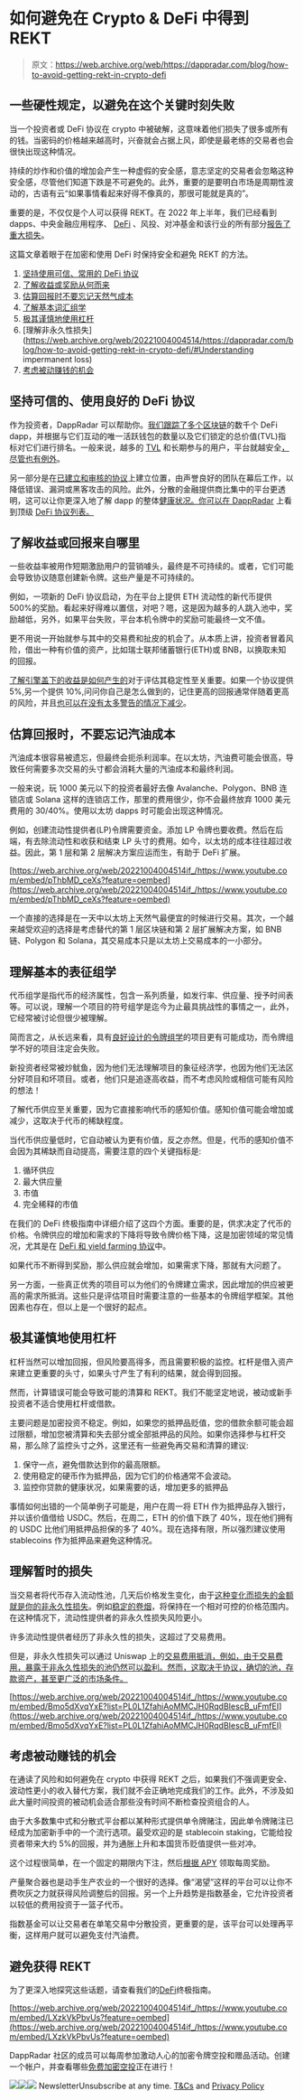 # 如何避免在 Crypto & DeFi 中得到 REKT

> 原文：<https://web.archive.org/web/https://dappradar.com/blog/how-to-avoid-getting-rekt-in-crypto-defi>

## 一些硬性规定，以避免在这个关键时刻失败

当一个投资者或 DeFi 协议在 crypto 中被破解，这意味着他们损失了很多或所有的钱。当密码的价格越来越高时，兴奋就会占据上风，即使是最老练的交易者也会很快出现这种情况。

持续的炒作和价值的增加会产生一种虚假的安全感，意志坚定的交易者会忽略这种安全感，尽管他们知道下跌是不可避免的。此外，重要的是要明白市场是周期性波动的，古语有云“如果事情看起来好得不像真的，那很可能就是真的”。

重要的是，不仅仅是个人可以获得 REKT。在 2022 年上半年，我们已经看到 dapps、中央金融应用程序、 [DeFi](/web/20221004004514/https://dappradar.com/blog/solend-rethinks-whale-wallet-takeover-plan/) 、风投、对冲基金和该行业的所有部分[报告了重大损失](/web/20221004004514/https://dappradar.com/blog/insolvency-looms-as-celsius-freezes-customers-out/)。

这篇文章着眼于在加密和使用 DeFi 时保持安全和避免 REKT 的方法。

1.  [坚持使用可信、常用的 DeFi 协议](https://web.archive.org/web/20221004004514/https://dappradar.com/blog/how-to-avoid-getting-rekt-in-crypto-defi/#Stick-to-trusted,-well-used-DeFi-protocols)
2.  [了解收益或奖励从何而来](https://web.archive.org/web/20221004004514/http://understand-where-the-yield-or-reward-comes-from/)
3.  [估算回报时不要忘记天然气成本](https://web.archive.org/web/20221004004514/http://dont-forget-gas-costs-when-estimating-returns/)
4.  [了解基本词汇组学](https://web.archive.org/web/20221004004514/https://dappradar.com/blog/how-to-avoid-getting-rekt-in-crypto-defi/#Understand-basic-tokenomics)
5.  [极其谨慎地使用杠杆](https://web.archive.org/web/20221004004514/http://use-leverage-with-extreme-caution/)
6.  [理解非永久性损失](https://web.archive.org/web/20221004004514/https://dappradar.com/blog/how-to-avoid-getting-rekt-in-crypto-defi/#Understanding impermanent loss)
7.  [考虑被动赚钱的机会](https://web.archive.org/web/20221004004514/http://consider-passive-earning-opportunities/)

## 坚持可信的、使用良好的 DeFi 协议

作为投资者，DappRadar 可以帮助你。[我们跟踪了](https://web.archive.org/web/20221004004514/https://dappradar.com/defi)[多个区块链](https://web.archive.org/web/20221004004514/https://dappradar.com/defi)的数千个 DeFi dapp，并根据与它们互动的唯一活跃钱包的数量以及它们锁定的总价值(TVL)指标对它们进行排名。一般来说，越多的 [TVL](https://web.archive.org/web/20221004004514/https://dappradar.com/defi) 和长期参与的用户，平台就越安全[，尽管也有例外](/web/20221004004514/https://dappradar.com/blog/terra-luna-2-0-looses-76-in-6-hours-but-then/)。

另一部分是在[已建立和审核的协议](https://web.archive.org/web/20221004004514/https://dappradar.com/defi)上建立位置，由声誉良好的团队在幕后工作，以降低错误、漏洞或黑客攻击的风险。此外，分散的金融提供商比集中的平台更透明，这可以让你更深入地了解 dapp 的整体[健康状况。你可以在 DappRadar](https://web.archive.org/web/20221004004514/https://dappradar.com/defi) 上看到顶级 [DeFi 协议列表。](https://web.archive.org/web/20221004004514/https://dappradar.com/defi)

## 了解收益或回报来自哪里

一些收益率被用作短期激励用户的营销噱头，最终是不可持续的。或者，它们可能会导致协议随意创建新令牌。这些产量是不可持续的。

例如，一项新的 DeFi 协议启动，为在平台上提供 ETH 流动性的新代币提供 500%的奖励。看起来好得难以置信，对吧？嗯，这是因为越多的人跳入池中，奖励越低，另外，如果平台失败，平台本机令牌中的奖励可能最终一文不值。

更不用说一开始就参与其中的交易费和扯皮的机会了。从本质上讲，投资者冒着风险，借出一种有价值的资产，比如瑞士联邦储蓄银行(ETH)或 BNB，以换取未知的回报。

[了解引擎盖下的收益是如何产生的](/web/20221004004514/https://dappradar.com/blog/decentralized-finance-defi-dappradars-ultimate-guide/)对于评估其稳定性至关重要。如果一个协议提供 5%,另一个提供 10%,问问你自己是怎么做到的，记住更高的回报通常伴随着更高的风险，并且[也可以在没有太多警告的情况下减少](/web/20221004004514/https://dappradar.com/blog/plutus-crypto-card-attracts-users-in-wake-of-crypto-com-fiasco/)。

## 估算回报时，不要忘记汽油成本

汽油成本很容易被遗忘，但最终会扼杀利润率。在以太坊，汽油费可能会很高，导致任何需要多次交易的头寸都会消耗大量的汽油成本和最终利润。

一般来说，玩 1000 美元以下的投资者最好去像 Avalanche、Polygon、BNB 连锁店或 Solana 这样的连锁店工作，那里的费用很少，你不会最终放弃 1000 美元费用的 30/40%。使用以太坊 dapps 时可能会出现这种情况。

例如，创建流动性提供者(LP)令牌需要资金。添加 LP 令牌也要收费。然后在后端，有去除流动性和收获和结束 LP 头寸的费用。如今，以太坊的成本往往超过收益。因此，第 1 层和第 2 层解决方案应运而生，有助于 DeFi 扩展。

[https://web.archive.org/web/20221004004514if_/https://www.youtube.com/embed/pThbMD_ceXs?feature=oembed](https://web.archive.org/web/20221004004514if_/https://www.youtube.com/embed/pThbMD_ceXs?feature=oembed)

一个直接的选择是在一天中以太坊上天然气最便宜的时候进行交易。其次，一个越来越受欢迎的选择是考虑替代的第 1 层区块链和第 2 层扩展解决方案，如 BNB 链、Polygon 和 Solana，其交易成本只是以太坊上交易成本的一小部分。

## 理解基本的表征组学

代币组学是指代币的经济属性，包含一系列质量，如发行率、供应量、授予时间表等。可以说，理解一个项目的符号组学是迄今为止最具挑战性的事情之一，此外，它经常被讨论但很少被理解。

简而言之，从长远来看，具有[良好设计的令牌组学](/web/20221004004514/https://dappradar.com/blog/the-ultimate-crypto-bear-market-2022-survival-guide/)的项目更有可能成功，而令牌组学不好的项目注定会失败。

新投资者经常被炒鱿鱼，因为他们无法理解项目的象征经济学，也因为他们无法区分好项目和坏项目。或者，他们只是追逐高收益，而不考虑风险或相信可能有风险的想法！

了解代币供应至关重要，因为它直接影响代币的感知价值。感知价值可能会增加或减少，这取决于代币的稀缺程度。

当代币供应量低时，它自动被认为更有价值，反之亦然。但是，代币的感知价值不会因为其稀缺而自动提高，需要注意的四个关键指标是:

1.  循环供应
2.  最大供应量
3.  市值
4.  完全稀释的市值

在我们的 DeFi 终极指南中详细介绍了这四个方面。重要的是，供求决定了代币的价格。令牌供应的增加和需求的下降将导致令牌价格下降，这是加密领域的常见情况，尤其是在 [DeFi 和 yield farming 协议](https://web.archive.org/web/20221004004514/https://dappradar.com/rankings/category/defi)中。

如果代币不断得到奖励，那么供应就会增加，如果需求下降，那就有大问题了。

另一方面，一些真正优秀的项目可以为他们的令牌建立需求，因此增加的供应被更高的需求所抵消。这些只是评估项目时需要注意的一些基本的令牌组学框架。其他因素也存在，但以上是一个很好的起点。

## 极其谨慎地使用杠杆

杠杆当然可以增加回报，但风险要高得多，而且需要积极的监控。杠杆是借入资产来建立更重要的头寸，如果头寸产生了有利的结果，就会得到回报。

然而，计算错误可能会导致可能的清算和 REKT。我们不能坚定地说，被动或新手投资者不适合使用杠杆或借款。

主要问题是加密投资不稳定。例如，如果您的抵押品贬值，您的借款余额可能会超过限额，增加您被清算和失去部分或全部抵押品的风险。如果你选择参与杠杆交易，那么除了监控头寸之外，这里还有一些避免再交易和清算的建议:

1.  保守一点，避免借款达到你的最高限额。
2.  使用稳定的硬币作为抵押品，因为它们的价格通常不会波动。
3.  监控你贷款的健康状况，如果需要的话，增加更多的抵押品

事情如何出错的一个简单例子可能是，用户在周一将 ETH 作为抵押品存入银行，并以该价值借给 USDC。然后，在周二，ETH 的价值下跌了 40%，现在他们拥有的 USDC 比他们用抵押品担保的多了 40%。现在选择有限，所以强烈建议使用 stablecoins 作为抵押品来避免这种情况。

## 理解暂时的损失

当交易者将代币存入流动性池，几天后价格发生变化，由于[这种变化而损失的金额就是你的非永久性损失](/web/20221004004514/https://dappradar.com/blog/decentralized-finance-defi-dappradars-ultimate-guide/)。例如[稳定的卷烟](/web/20221004004514/https://dappradar.com/blog/these-are-the-best-stablecoins-you-can-trust/)，将保持在一个相对可控的价格范围内。在这种情况下，流动性提供者的非永久性损失风险更小。

许多流动性提供者经历了非永久性的损失，这超过了交易费用。

但是，非永久性损失可以通过 Uniswap 上的[交易费用抵消，例如，由于交易费用，暴露于非永久性损失的池仍然可以盈利。然而，这取决于协议，确切的池，存款资产，甚至更广泛的市场条件。](/web/20221004004514/https://dappradar.com/blog/uniswap-nfts-will-change-crypto/)

[https://web.archive.org/web/20221004004514if_/https://www.youtube.com/embed/Bmo5dXvqYxE?list=PL0L1ZfahiAoMMCJH0RqdBIescB_uFmfEI](https://web.archive.org/web/20221004004514if_/https://www.youtube.com/embed/Bmo5dXvqYxE?list=PL0L1ZfahiAoMMCJH0RqdBIescB_uFmfEI)

## 考虑被动赚钱的机会

在通读了风险和如何避免在 crypto 中获得 REKT 之后，如果我们不强调更安全、波动性更小的收入替代方案，我们就不会正确地完成我们的工作。此外，不涉及如此大量时间投资的被动机会适合那些没有时间不断检查投资组合的人。

由于大多数集中式和分散式平台都以某种形式提供单令牌赌注，因此单令牌赌注已经成为加密新手中的一个流行选项。最受欢迎的是 stablecoin staking，它能给投资者带来大约 5%的回报，并为通胀上升和本国货币贬值提供一些对冲。

这个过程很简单，在一个固定的期限内下注，然后[根据 APY](/web/20221004004514/https://dappradar.com/blog/top-5-best-passive-income-opportunities-in-crypto/) 领取每周奖励。

产量聚合器也是动手生产农业的一个很好的选择。像“渴望”这样的平台可以让你不费吹灰之力就获得风险调整后的回报。另一个上升趋势是指数基金，它允许投资者以较低的费用投资于一篮子代币。

指数基金可以让交易者在单笔交易中分散投资，更重要的是，该平台可以处理再平衡，这样用户就可以避免支付汽油费。

## 避免获得 REKT

为了更深入地探究这些话题，请查看我们的[DeFi](/web/20221004004514/https://dappradar.com/blog/decentralized-finance-defi-dappradars-ultimate-guide/)终极指南。

[https://web.archive.org/web/20221004004514if_/https://www.youtube.com/embed/LXzkVkPbvUs?feature=oembed](https://web.archive.org/web/20221004004514if_/https://www.youtube.com/embed/LXzkVkPbvUs?feature=oembed)

DappRadar 社区的成员可以每周参加激动人心的加密令牌空投和赠品活动。创建一个帐户，并查看哪些[免费加密空投](https://web.archive.org/web/20221004004514/https://dappradar.com/hub/airdrops)正在进行！

[](https://web.archive.org/web/20221004004514/https://dappradar.com/hub/airdrops)[![](img/ebf3736e7daaf59b158d5065be9e5476.png)<picture>![](img/7bc367b1bc27e537c4cf8378936da39b.png)</picture>](https://web.archive.org/web/20221004004514/https://dappradar.com/hub/airdrops)![](img/6d5a4a2d609c56e1a5771717e54ba759.png) NewsletterUnsubscribe at any time. [T&Cs](https://web.archive.org/web/20221004004514/https://dappradar.com/terms) and [Privacy Policy](https://web.archive.org/web/20221004004514/https://dappradar.com/privacy-policy)